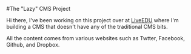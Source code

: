 #The "Lazy" CMS Project

Hi there, I've been working on this project over at [LiveEDU](https://liveedu.tv/joecianflone) where I'm building a CMS that doesn't have any of the traditional CMS bits.

All the content comes from various websites such as Twtter, Facebook, Github, and Dropbox.     